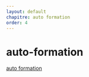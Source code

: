 ```yaml
---
layout: default
chapitre: auto formation
order: 4
---
```


<!-- note -->
# auto-formation
[auto formation](https://www.youtube.com/watch?v=D_Zs0i0tKZ4&list=PLQH1-k79HB38Kv11qcNuvMyuA0hPydK0v) 
<!-- new slide -->